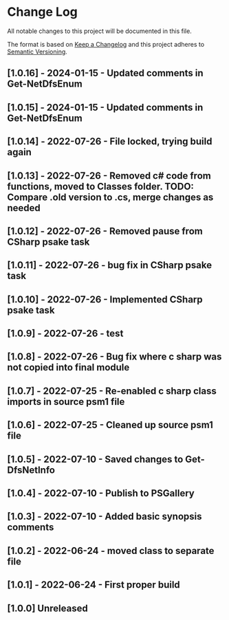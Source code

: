 # Change Log

All notable changes to this project will be documented in this file.

The format is based on [Keep a Changelog](http://keepachangelog.com/)
and this project adheres to [Semantic Versioning](http://semver.org/).

## [1.0.16] - 2024-01-15 - Updated comments in Get-NetDfsEnum

## [1.0.15] - 2024-01-15 - Updated comments in Get-NetDfsEnum

## [1.0.14] - 2022-07-26 - File locked, trying build again

## [1.0.13] - 2022-07-26 - Removed c# code from functions, moved to Classes folder.  TODO: Compare .old version to .cs, merge changes as needed

## [1.0.12] - 2022-07-26 - Removed pause from CSharp psake task

## [1.0.11] - 2022-07-26 - bug fix in CSharp psake task

## [1.0.10] - 2022-07-26 - Implemented CSharp psake task

## [1.0.9] - 2022-07-26 - test

## [1.0.8] - 2022-07-26 - Bug fix where c sharp was not copied into final module

## [1.0.7] - 2022-07-25 - Re-enabled c sharp class imports in source psm1 file

## [1.0.6] - 2022-07-25 - Cleaned up source psm1 file

## [1.0.5] - 2022-07-10 - Saved changes to Get-DfsNetInfo

## [1.0.4] - 2022-07-10 - Publish to PSGallery

## [1.0.3] - 2022-07-10 - Added basic synopsis comments

## [1.0.2] - 2022-06-24 - moved class to separate file

## [1.0.1] - 2022-06-24 - First proper build

## [1.0.0] Unreleased

